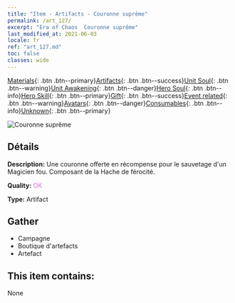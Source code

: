 ```yaml
---
title: "Item - Artifacts - Couronne suprême"
permalink: /art_127/
excerpt: "Era of Chaos  Couronne suprême"
last_modified_at: 2021-06-03
locale: fr
ref: "art_127.md"
toc: false
classes: wide
---
```

 [Materials](/ItemsFR/){: .btn .btn--primary}[Artifacts](/ItemsFR/Artifacts/){: .btn .btn--success}[Unit Soul](/ItemsFR/UnitSoul/){: .btn .btn--warning}[Unit Awakening](/ItemsFR/UnitAwakening/){: .btn .btn--danger}[Hero Soul](/ItemsFR/HeroSoul/){: .btn .btn--info}[Hero Skill](/ItemsFR/HeroSkill/){: .btn .btn--primary}[Gift](/ItemsFR/Gift/){: .btn .btn--success}[Event related](/ItemsFR/Events/){: .btn .btn--warning}[Avatars](/ItemsFR/Avatars/){: .btn .btn--danger}[Consumables](/ItemsFR/Consumables/){: .btn .btn--info}[Unknown](/ItemsFR/Unknown/){: .btn .btn--primary}

 ![Couronne suprême](/images/t/artifact_40313.png)

## Détails
 **Description:** Une couronne offerte en récompense pour le sauvetage d'un Magicien fou. Composant de la Hache de férocité.

 **Quality:** <span style="color: #DA70D6">OK</span>

 **Type:** Artifact

## Gather

*    Campagne 
*    Boutique d'artefacts 
*    Artefact 

## This item contains:

  None

